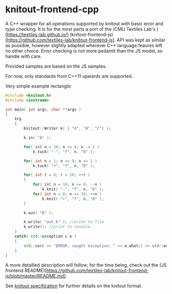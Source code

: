 # knitout-frontend-cpp

A C++ wrapper for all operations supported by knitout with basic error and type checking. It is for the most parts a port of the (CMU Textiles Lab's )[https://textiles-lab.github.io/] (knitout-frontend-js)[https://github.com/textiles-lab/knitout-frontend-js]. API was kept as similar as possible, however slightly adapted wherever C++ language feaures left no other choice. Error checking is not more pedantit than the JS model, so handle with care.

Provided samples are based on the JS samples.

For now, only standards from C++11 upwards are supported.

Very simple example rectangle:
```C++
#include <knitout.h>
#include <iostream>

int main( int argc, char **argv )
{
	try
	{
		Knitout::Writer k( { "A", "B", "C"} );

		k.in( "B" );

		for( int n = 10; n >= 0; n -= 2 ) 
			k.tuck( "-", "f", n, "B" );

		for( int n = 1; n <= 9; n += 2 ) 
			k.tuck( "+", "f", n, "B" );

		for( int r = 0; r < 10; ++r )
		{
			for( int n = 10; n >= 0; --n ) 
				k.knit( "-", "f", n, "B" );
			for( int n = 0; n <= 10; ++n ) 
				k.knit( "+", "f", n, "B" );
		}

		k.out( "B" );

		k.write( "out.k" ); //write to file
		k.write(); //print to console
	}
	catch( std::exception & e )
	{
		std::cerr << "ERROR: caught exception: " << e.what() << std::endl;
	}
}
```

A more detailled description will follow; for the time being, check out the (JS frontend README)[https://github.com/textiles-lab/knitout-frontend-js/blob/master/README.md].

See [knitout specification](https://textiles-lab.github.io/knitout/knitout.html) for further details on the knitout format.